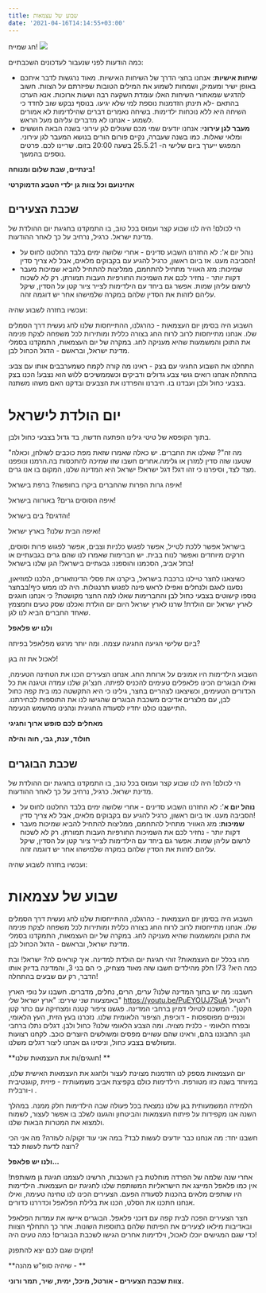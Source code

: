 ```yaml
---
title: שבוע של עצמאות
date: '2021-04-16T14:14:55+03:00'
---
```


חג שמייח!
![](/img/pics/פלאפל.jpeg)

כמה הודעות לפני שנעבור לעדכונים השכבתיים:

* **שיחות אישיות**: אנחנו בחצי הדרך של השיחות האישיות. מאוד נרגשות לדבר איתכם באופן ישיר ומעמיק, ושמחות לשמוע את המילים הטובות שפיזרתם על הצוות. חשוב להדגיש שמאחורי השיחות האלו עומדת השקעה רבה ושעות ארוכות. אנא הערכו בהתאם -לא תינתן הזדמנות נוספת למי שלא יגיעו. בנוסף נבקש שוב לחדד כי השיחה היא ללא נוכחות ילדימות. בשיחה נאמרים דברים שהילדימות לא אמורים לשמוע - אנחנו לא מדברים עליהם מעל הראש.
* **מעבר לגן עירוני**: אנחנו יודעים שמי מכם שעולים לגן עירוני בשנה הבאה חוששים ומלאי שאלות. כמו בשנה שעברה, נקיים פורום הורים בנושא המעבר לגן עירוני. המפגש ייערך ביום שלישי ה- 25.5.21 בשעה 20:00 בזום. שריינו לכם. פרטים נוספים בהמשך.

**בינתיים, שבת שלום ומנוחה!**

**אחינועם וכל צוות גן ילדי הטבע הדמוקרטי**

## שכבת הצעירים

הי לכולם! היה לנו שבוע קצר ועמוס בכל טוב, בו התמקדנו בחגיגת יום ההולדת של מדינת ישראל. כרגיל, נרחיב על כך לאחר ההודעות.

* נוהל יום א': לא החזרנו השבוע סדינים - אחרי שלושה ימים בלבד החלטנו לחוס על הסביבה מעט. אז ביום ראשון, כרגיל להגיע עם בקבוקים מלאים, אבל לא צריך סדין!
* שמיכות: מזג האוויר מתחיל להתחמם, ממליצות להתחיל להביא שמיכות מעבר דקות יותר - נחזיר לכם את השמיכות החורפיות העבות תמורתן. רק לא לשכוח לרשום עליהן שמות. אפשר גם ביחד עם הילדימות לצייר ציור קטן על הסדין, שיקל עליהם לזהות את הסדין שלהם במקרה שלמישהו אחר יש דוגמה זהה.

ועכשיו בחזרה לשבוע שהיה:

השבוע היה בסימן יום העצמאות - כהרגלנו, ההתייחסות שלנו לחג נעשית דרך הסמלים שלו. אנחנו מתייחסות לרוב לרוח החג בצורה כללית ומותירות לכל משפחה לצקת פנימה את התוכן והמשמעות שהיא מעניקה לחג. במקרה של יום העצמאות, התמקדנו בסמלי מדינת ישראל, ובראשם - הדגל הכחול לבן.

התחלנו את השבוע החגיגי עם בצק - ראינו מה קורה לקמח כשמערבבים אותו עם צבע: בהתחלה אנחנו רואים גושי צבע גדולים ודביקים וכשממשיכים ללוש הוא נצבע! הכנו בצק בצבעי כחול ולבן ועבדנו בו. חיברנו והפרדנו את הצבעים ובדקנו האם משהו משתנה.

# יום הולדת לישראל

בתוך הקופסא של טיטי גילינו הפתעה חדשה, בד גדול בצבעי כחול ולבן.

"מה זה"? שאלנו את החברים. יש כאלה שאמרו שזאת מפת כוכבים לשולחן, וכאלה שטענו שזה סדין למזרן או גלימה.אחרים חשבו שזו שמיכה להתכסות בה.הרמנו ונופפנו מצד לצד, וסיפרנו כי זהו דגל! דגל ישראל! ישראל היא המדינה שלנו, המקום בו אנו גרים.

איפה גרות הפרות שהחברים ביקרו בחופשה? ברפת בישראל!

איפה הסוסים גרים? באורווה בישראל!

והדגים? בים בישראל! 

ואיפה הבית שלנו? בארץ ישראל!

בישראל אפשר ללכת לטייל, אפשר לפגוש כלניות וצבים, אפשר לפגוש פרות וסוסים, חרקים מיוחדים ואפשר לנוח בבית. יש חברימות שאמרו לנו שהם גרים בגבעתיים או בתל אביב, הסכמנו והוספנו: גבעתיים בישראל! הגן שלנו בישראל!

כשיצאנו לחצר טיילנו ברכבת בישראל, ביקרנו את פסלי הדינוזאורים, הלכנו למוזיאון, נסענו לאגם ולנחלים ואפילו לראש פינה לפגוש תרנגולות. היה לנו ממש כיף!בבחצר נוספו קישוטים בצבעי כחול לבן והחברימות שאלו למה החצר מקושטת? כי אנחנו חוגגים לארץ ישראל יום הולדת! שרנו לארץ ישראל היום יום הולדת ואכלנו שסק טעים וחמצמץ שאחד החברים הביא לנו לגן.

**ולנו יש פלאפל**

ביום שלישי הגיעה החגיגה עצמה. ומה יותר מרגש מפלאפל בפיתה?

לאכול את זה בגן!

השבוע הילדימות היו אמונים על ארוחת החג. אנחנו הצעירים הכנו את הטחינה הטעימה, ואילו הבוגרים הכינו פלאפלים טעימים להכניס לפיתה. חנצ'וק שלנו עמדה וטיגנה את כל הכדורים הטעימים, וכשיצאנו לצהריים בחצר, גילינו כי היא התקשטה כמו בית קפה כחול לבן, עם מלצרים אדיבים משכבת הבוגרים שהגישו לנו את התוספות לבחירתנו. התיישבנו כולנו יחדיו לסעודה החגיגית ונהנינו מהשמש הנעימה.

**מאחלים לכם סופש ארוך וחגיגי**

**חולוד, ענת, גבי, חוה והילה**

## שכבת הבוגרים

הי לכולם! היה לנו שבוע קצר ועמוס בכל טוב, בו התמקדנו בחגיגת יום ההולדת של מדינת ישראל. כרגיל, נרחיב על כך לאחר ההודעות.

* **נוהל יום א**': לא החזרנו השבוע סדינים - אחרי שלושה ימים בלבד החלטנו לחוס על הסביבה מעט. אז ביום ראשון, כרגיל להגיע עם בקבוקים מלאים, אבל לא צריך סדין!
* **שמיכות**: מזג האוויר מתחיל להתחמם, ממליצות להתחיל להביא שמיכות מעבר דקות יותר - נחזיר לכם את השמיכות החורפיות העבות תמורתן. רק לא לשכוח לרשום עליהן שמות. אפשר גם ביחד עם הילדימות לצייר ציור קטן על הסדין, שיקל עליהם לזהות את הסדין שלהם במקרה שלמישהו אחר יש דוגמה זהה.

ועכשיו בחזרה לשבוע שהיה:

# שבוע של עצמאות

השבוע היה בסימן יום העצמאות - כהרגלנו, ההתייחסות שלנו לחג נעשית דרך הסמלים שלו. אנחנו מתייחסות לרוב לרוח החג בצורה כללית ומותירות לכל משפחה לצקת פנימה את התוכן והמשמעות שהיא מעניקה לחג. במקרה של יום העצמאות, התמקדנו בסמלי מדינת ישראל, ובראשם - הדגל הכחול לבן.

מהו בכלל יום העצמאות? זוהי חגיגת יום הולדת למדינה. איך קוראים לה? ישראל! ובת כמה היא? 73! חלק מהילדים חשבו שזה מאוד מצחיק, כי הם בני 3, והמדינה בדיוק אותו הדבר, רק עם שבעים בהתחלה!

חשבנו: מה יש בתוך המדינה שלנו? ערים, הרים, נחלים, מדברים. חשבנו על נופי הארץ באמצעות שני שירים: "ארץ ישראל שלי" https://youtu.be/PuEYOUJ7SuA ו"הטיול הקטן". המשכנו לטיולי דמיון ברחבי המדינה. פגשנו ציפור קטנה ומצחיקה עם כתר קטן וכנפיים מפוספסות - דוכיפת, הציפור הלאומית שלנו. נזכרנו בעץ הזית, העץ הלאומי, ובפרח הלאומי - כלנית מצויה. ומה הצבע הלאומי שלנו? כחול ולבן. דגלים נתלו ברחבי הגן: התבוננו בהם, וראינו שהם עשויים מפסים ומשולשים היוצרים כוכב. לקחנו רצועות ומשולשים בצבע כחול, וניסינו גם אנחנו ליצור דגלים משלנו.

**חוגגים/ות את העצמאות שלנו! **

יום העצמאות מספק לנו הזדמנות מצוינת לעצור ולחגוג את העצמאות האישית שלנו, במיוחד בשנה כזו מטורפת. הילדימות כולם בקפיצת אביב משמעותית - פיזית ,קוגנטיבית ו-ורבלית .

הלמידה המשמעותית בגן שלנו נמצאת בכל פעולה שבה הילדימות חלק ממנה. במהלך השנה אנו מקפידות על פיתוח העצמאות והביטחון והגענו לשלב בו אפשר לעצור, לשמוח ולמצוא את המטרות הבאות שלנו.

חשבנו יחד: מה אנחנו כבר יודעים לעשות לבד? במה אני עוד זקוק/ה לעזרה? מה אני הכי רוצה לדעת לעשות לבד?

**ולנו יש פלאפל...**

אחרי שנה שלמה של הפרדה מוחלטת בין השכבות, הרשינו לעצמנו חגיגת גן משותפת! אין כמו פלאפל המייצג את הישראליות המשותפת שלנו לחגיגת יום העצמאות. הילדימות היו שותפים מלאים בהכנות לסעודה הפעם. הצעירים הכינו לנו טחינה טעימה, ואילו אנחנו חתכנו את הסלט, הכנו את בלילת הפלאפל וכדררנו כדורים.

חצר הצעירים הפכה לבית קפה עם דוכני פלאפל. הבוגרים איישו את עמדות הפלאפל ובאדיבות מילאו לצעירים את הפיתות שלהם בתוספות השונות. אחר כך התחלף הצוות כדי שגם המגישים יוכלו לאכול, וילדימות אחרים הגישו לשכבת הבוגרים! כמה טעים היה!

מקוים שגם לכם יצא להתפנק!

**שיהיה סופ"ש מהנה - **

**צוות שכבת הצעירים - אורטל, מיכל, ימית, שיר, תמר ורוני.**
